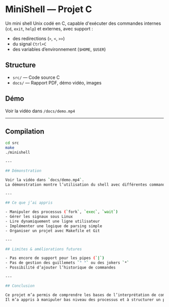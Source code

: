 # MiniShell — Projet C

Un mini shell Unix codé en C, capable d'exécuter des commandes internes (`cd`, `exit`, `help`) et externes, avec support :
- des redirections (`>`, `<`, `>>`)
- du signal `Ctrl+C`
- des variables d’environnement (`$HOME`, `$USER`)

## Structure

- `src/` — Code source C
- `docs/` — Rapport PDF, démo vidéo, images

## Démo

Voir la vidéo dans `/docs/demo.mp4`

---

## Compilation

```bash
cd src
make
./minishell

---

## Démonstration

Voir la vidéo dans `docs/demo.mp4`.  
La démonstration montre l’utilisation du shell avec différentes commandes et redirections.

---

## Ce que j’ai appris

- Manipuler des processus (`fork`, `exec`, `wait`)
- Gérer les signaux sous Linux
- Lire dynamiquement une ligne utilisateur
- Implémenter une logique de parsing simple
- Organiser un projet avec Makefile et Git

---

## Limites & améliorations futures

- Pas encore de support pour les pipes (`|`)
- Pas de gestion des guillemets `" "` ou des jokers `*`
- Possibilité d’ajouter l’historique de commandes

---

## Conclusion

Ce projet m’a permis de comprendre les bases de l’interprétation de commandes sous Unix/Linux.  
Il m’a appris à manipuler bas niveau des processus et à structurer un projet C proprement.

